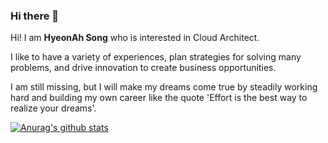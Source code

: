 ### Hi there 👋

Hi! I am **HyeonAh Song** who is interested in Cloud Architect.

I like to have a variety of experiences, plan strategies for solving many problems, and drive innovation to create business opportunities.

I am still missing, but I will make my dreams come true by steadily working hard and building my own career like the quote 'Effort is the best way to realize your dreams'. 
<!--
**HYEONAH-SONG/HYEONAH-SONG** is a ✨ _special_ ✨ repository because its `README.md` (this file) appears on your GitHub profile.

Here are some ideas to get you started:

- 🔭 I’m currently working on ...
- 🌱 I’m currently learning ...
- 👯 I’m looking to collaborate on ...
- 🤔 I’m looking for help with ...
- 💬 Ask me about ...
- 📫 How to reach me: ...
- 😄 Pronouns: ...
- ⚡ Fun fact: ...
-->
 [![Anurag's github stats](https://github-readme-stats.vercel.app/api?username=HYEONAH-SONG&hide=contribs,stars)](https://github.com/anuraghazra/github-readme-stats)
